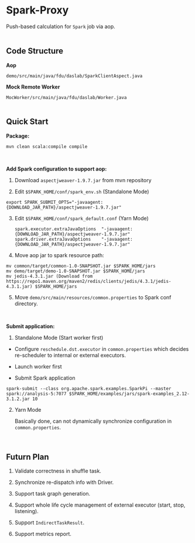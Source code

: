 # Spark-Proxy
Push-based calculation for `Spark` job via aop.
<br><br>

## Code Structure

**Aop**

`demo/src/main/java/fdu/daslab/SparkClientAspect.java`

**Mock Remote Worker**

`MocWorker/src/main/java/fdu/daslab/Worker.java`
<br><br>

## Quick Start

**Package:**

```shell
mvn clean scala:compile compile
```
<br>

**Add Spark configuration to support aop:**

1. Download `aspectjweaver-1.9.7.jar` from mvn repository

2. Edit `$SPARK_HOME/conf/spark_env.sh` (Standalone Mode)

  ```shell
  export SPARK_SUBMIT_OPTS="-javaagent:{DOWNLOAD_JAR_PATH}/aspectjweaver-1.9.7.jar"
  ```

3. Edit `$SPARK_HOME/conf/spark_default.conf` (Yarn Mode)

   ```shell
   spark.executor.extraJavaOptions  "-javaagent:{DOWNLOAD_JAR_PATH}/aspectjweaver-1.9.7.jar"
   spark.driver.extraJavaOptions    "-javaagent:{DOWNLOAD_JAR_PATH}/aspectjweaver-1.9.7.jar"
   ```

4. Move aop jar to spark resource path:

  ```shell
  mv common/target/common-1.0-SNAPSHOT.jar $SPARK_HOME/jars
  mv demo/target/demo-1.0-SNAPSHOT.jar $SPARK_HOME/jars
  mv jedis-4.3.1.jar (Download from https://repo1.maven.org/maven2/redis/clients/jedis/4.3.1/jedis-4.3.1.jar) $SPARK_HOME/jars
  ```

5. Move `demo/src/main/resources/common.properties` to Spark conf directory. 

<br>

**Submit application:**

1. Standalone Mode (Start worker first)

  - Configure `reschedule.dst.executor` in `common.properties` which decides re-scheduler to internal or external executors.

  - Launch worker first

  - Submit Spark application

  ```shell
  spark-submit --class org.apache.spark.examples.SparkPi --master spark://analysis-5:7077 $SPARK_HOME/examples/jars/spark-examples_2.12-3.1.2.jar 10
  ```

2. Yarn Mode

    Basically done, can not dynamically synchronize configuration in `common.properties`. 
    
<br>

## Futurn Plan

1. Validate correctness in shuffle task.

2. Synchronize re-dispatch info with Driver.

3. Support task graph generation.

4. Support whole life cycle management of external executor (start, stop, listening).

5. Support `IndirectTaskResult`.

6. Support metrics report.

    
